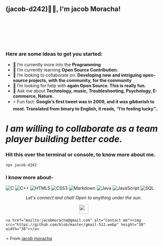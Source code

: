 ### <h2>(jacob-d242)🙏🏻, I'm jacob Moracha!
  </br>

<!-- <img align="left"  src="https://media.giphy.com/media/QvkZcmITuZ3RejQOtQ/giphy.gif" alt="Jacob Moracha" width="600" height="150"/> &nbsp; &nbsp; &nbsp;&nbsp; &nbsp; &nbsp;
<img align="" src="https://media.giphy.com/media/jRf5fsn8G6YaogAWxn/giphy.gif" width="200" height="200"/> -->
</br></br></br>
### Here are some ideas to get you started:</br>
- 🔭 I’m currently more into the **Programming**
- 🌱 I’m currently learning **Open Source Contribution.**
- 👯 I’m looking to collaborate on: **Developing new and intriguing open-source projects, with the community, for the community**
- 🤔 I’m looking for help with **again Open Source. This is really fun.**
- 💬 Ask me about **Technology, music, Troubleshooting, Psychology, E-commerce, Nature.**
- ⚡ Fun fact: **Google’s first tweet was in 2009, and it was gibberish to most. Translated from binary to English, it reads, “I’m feeling lucky”..**

# *I am willing to collaborate as a team player building better code.*

### Hit this over the terminal or console, to know more about me.
```
npx jacob-d242
```

### I know more about- </br>
![C](https://img.shields.io/badge/-C-000000?style=for-the-badge&logo=C)
![C++](https://img.shields.io/badge/-C++-000000?style=for-the-badge&logo=C%2B%2B&logoColor=00599C)
![HTML5](https://img.shields.io/badge/-HTML5-000000?style=for-the-badge&logo=HTML5)
![CSS3](https://img.shields.io/badge/-CSS3-000000?style=for-the-badge&logo=CSS3)
![Markdown](http://img.shields.io/badge/-Markdown-000000?style=for-the-badge&logo=Markdown&logoColor=magenta)
![Java](https://img.shields.io/badge/-Java-000000?style=for-the-badge&logo=Java&logoColor=007396)
![JavaScript](https://img.shields.io/badge/-JavaScript-000000?style=for-the-badge&logo=javascript)
![SQL](https://img.shields.io/badge/-SQL-000000?style=for-the-badge&logo=MySQL)

<!-- ### Some of the technologies I have worked with-</br>
![Git](http://img.shields.io/badge/-Git-000000?style=for-the-badge&logo=Git)
![Github](http://img.shields.io/badge/-Github-000000?style=for-the-badge&logo=Github&logoColor=green)
![Linux](http://img.shields.io/badge/-Linux-000000?style=for-the-badge&logo=linux)
![AWS](http://img.shields.io/badge/-AWS-000000?style=for-the-badge&logo=Amazon-aws&logoColor=cyan)
![VS Code](http://img.shields.io/badge/-VS%20Code-000000?style=for-the-badge&logo=Visual-studio-code&logoColor=blue)
</br></br></br></br>
 -->

<p align="center">
  <i>Let's connect and chat! Open to anything under the sun.</i>

  <p align="center">
    <a href="https://twitter.com/MorachaKe" alt="Twitter"><img src="https://www.google.com/search?q=twitter&sxsrf=AOaemvKroDBy7McKnVPaNyPU8CDKM6n60A:1642440244599&source=lnms&tbm=isch&sa=X&ved=2ahUKEwjO_9_aprn1AhW1EWMBHahEDKAQ_AUoAXoECAIQAw&biw=1366&bih=663&dpr=1#imgrc=y_6Z3dmjEp2YHM" height="30" width="30"></a>     
    
<!--     <a href="https://www.linkedin.com/in/jacob Moracha/" alt="Linkedin"><img src="https://github.com/nitish-awasthi/nitish-awasthi/blob/master/174857.png" height="30" width="30"></a>
  <a href="https://www.facebook.com/jacobs.ezekiel" alt="Facebook"><img src="https://github.com/nitish-awasthi/nitish-awasthi/blob/master/1024px-Facebook_Logo_(2019).png" height="30" width="30"></a> -->
<!--   <a href="https://www.instagram.com/meenitish" alt="Facebook"><img src="https://github.com/nitish-awasthi/nitish-awasthi/blob/master/instagram-logo-png-transparent-background-hd-3.png" height="30" width="30"></a>
  <a href="https://www.dev.to/nitishawasthi" alt="dev.to"><img src="https://github.com/nitish-awasthi/nitish-awasthi/blob/master/download.png" height="30" width="30"></a>
  <a href="https://fosstodon.org/@nitishawasthi" alt="mastodon"><img src="https://github.com/nitish-awasthi/nitish-awasthi/blob/master/1200px-Mastodon_Logotype_(Simple).svg.png" height="30" width="30"></a>
  <a href="https://codechef.com/anitish_225" alt="Codechef"><img src="https://github.com/nitish-awasthi/nitish-awasthi/blob/master/c5d9fc1e18bcf039f464c2ab6cfb3eb6.jpg" height="30" width="30"></a> -->
    <a href="mailto:jacobmoracha@gmail.com" alt="Contact me"><img src="https://github.com/blob/master/gmail-512.webp" height="30" width="30"></a>
<!--     <a href="https://nitishawasthi.com" alt="My site"><img src="https://raw.githubusercontent.com/jayehernandez/jayehernandez/3f5402efef9a0ae89211a6e04609558e862ca616/readme/external-link-line.svg"></a> -->
<!--   </p> -->

⭐️ From [jacob moracha](https://github.com/jacob-d242)

